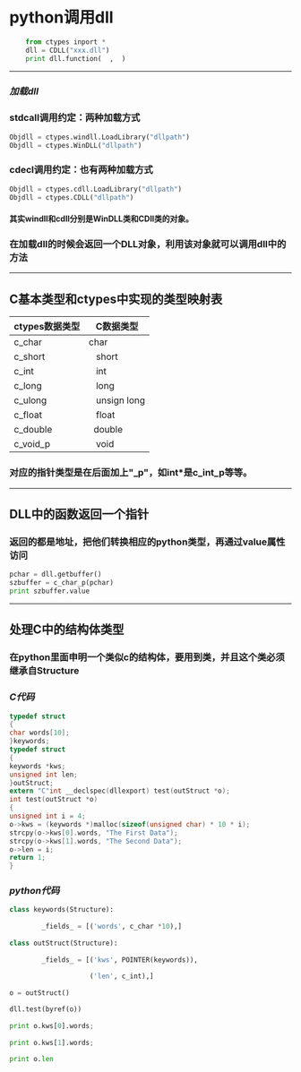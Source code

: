 # python调用dll
```python
    from ctypes inport *
    dll = CDLL("xxx.dll")
    print dll.function(  ,  )
``` 
---
### *加载dll*
###   stdcall调用约定：两种加载方式 
```python
Objdll = ctypes.windll.LoadLibrary("dllpath")
Objdll = ctypes.WinDLL("dllpath")
   ```
###    cdecl调用约定：也有两种加载方式 
```python
Objdll = ctypes.cdll.LoadLibrary("dllpath")
Objdll = ctypes.CDLL("dllpath")
```
####    其实windll和cdll分别是WinDLL类和CDll类的对象。

### 在加载dll的时候会返回一个DLL对象，利用该对象就可以调用dll中的方法
---
## C基本类型和ctypes中实现的类型映射表

|ctypes数据类型 | C数据类型|
|----|-----|
|c_char | char |
|c_short   |   short| 
|c_int     |   int |
|c_long    |   long |
|c_ulong   |   unsign long| 
|c_float   |   float |
|c_double  |   double| 
|c_void_p  |   void |
### 对应的指针类型是在后面加上"_p"，如int*是c_int_p等等。 
---
## DLL中的函数返回一个指针
### 返回的都是地址，把他们转换相应的python类型，再通过value属性访问
```python
pchar = dll.getbuffer()
szbuffer = c_char_p(pchar)
print szbuffer.value
```
---

## 处理C中的结构体类型 
### 在python里面申明一个类似c的结构体，要用到类，并且这个类必须继承自Structure

### *C代码*
```c
typedef struct 
{
char words[10];
}keywords;
typedef struct 
{
keywords *kws;
unsigned int len;
}outStruct;
extern "C"int __declspec(dllexport) test(outStruct *o);
int test(outStruct *o)
{
unsigned int i = 4;
o->kws = (keywords *)malloc(sizeof(unsigned char) * 10 * i);
strcpy(o->kws[0].words, "The First Data");
strcpy(o->kws[1].words, "The Second Data");
o->len = i;
return 1;
}
```

### *python代码*
```python
class keywords(Structure):
 
        _fields_ = [('words', c_char *10),]
 
class outStruct(Structure):
 
        _fields_ = [('kws', POINTER(keywords)),
 
                    ('len', c_int),]
 
o = outStruct()

dll.test(byref(o))
 
print o.kws[0].words;
 
print o.kws[1].words;
 
print o.len
```
